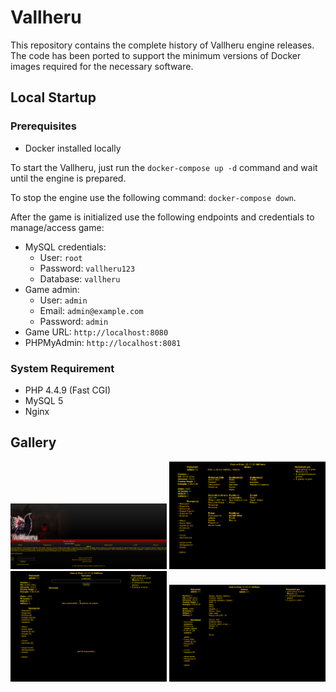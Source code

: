 # Vallheru

This repository contains the complete history of Vallheru engine releases. The code has been ported to support the minimum versions of Docker images required for the necessary software.

## Local Startup

### Prerequisites

- Docker installed locally

To start the Vallheru, just run the `docker-compose up -d` command and wait until the engine is prepared.

To stop the engine use the following command: `docker-compose down`.


After the game is initialized use the following endpoints and credentials to manage/access game:

- MySQL credentials:
    - User: `root`
    - Password: `vallheru123`
    - Database: `vallheru`
- Game admin:
    - User: `admin`
    - Email: `admin@example.com`
    - Password: `admin`
- Game URL: `http://localhost:8080`
- PHPMyAdmin: `http://localhost:8081`

### System Requirement

- PHP 4.4.9 (Fast CGI)
- MySQL 5
- Nginx

## Gallery

<p align="center">
  <img src="screenshots/home-page.png" width="250" title="Home Page">
  <img src="screenshots/city.png" width="250" title="City">
  <img src="screenshots/inn-chat.png" width="250" title="Inn chat">
  <img src="screenshots/profile.png" width="250" title="Profile">
</p>